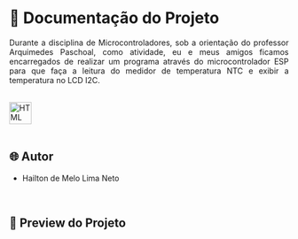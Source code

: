 # 📒 Documentação do Projeto

<p align="justify">
Durante a disciplina de Microcontroladores, sob a orientação do professor Arquimedes Paschoal, como atividade, eu e meus amigos ficamos encarregados de realizar um programa através do microcontrolador ESP para que faça a leitura do medidor de temperatura NTC e exibir a temperatura no LCD I2C.
</p>

<div style="display: inline_block"><br>
  <img align="center" alt="HTML" heigth="30" width="40" src="https://github.com/hailtonneto/IFPE-Controle-de-Direcao-de-um-motor-de-passo-bipolar/assets/130097508/fa5b8991-0734-4da4-92e9-58bb639e6ab7">
  </div>

<br>

## 🌐 Autor

- Hailton de Melo Lima Neto

<br>

## 🔗 Preview do Projeto

<p>
  
</p>
